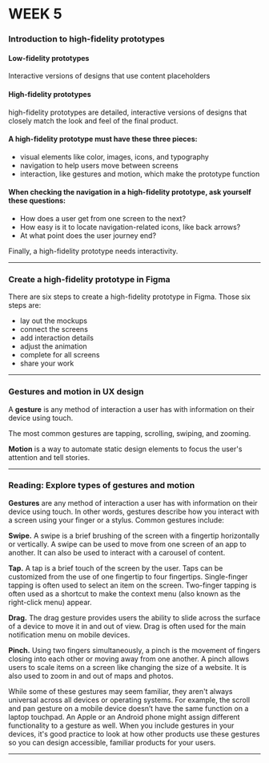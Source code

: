 # WEEK 5

### Introduction to high-fidelity prototypes

#### Low-fidelity prototypes 
Interactive versions of designs that use content placeholders 

#### High-fidelity prototypes 
high-fidelity prototypes are detailed, interactive versions of designs that closely match the look and feel of the final product.

#### A high-fidelity prototype must have these three pieces: 
- visual elements like color, images, icons, and typography 
- navigation to help users move between screens 
- interaction, like gestures and motion, which make the prototype function

#### When checking the navigation in a high-fidelity prototype, ask yourself these questions: 
- How does a user get from one screen to the next? 
- How easy is it to locate navigation-related icons, like back arrows? 
- At what point does the user journey end? 

Finally, a high-fidelity prototype needs interactivity.

---

### Create a high-fidelity prototype in Figma

There are six steps to create a high-fidelity prototype in Figma. Those six steps are: 

- lay out the mockups 
- connect the screens 
- add interaction details
- adjust the animation
- complete for all screens
- share your work 

---
### Gestures and motion in UX design

A **gesture** is any method of interaction a user has with information on their device using touch.

The most common gestures are tapping, scrolling, swiping, and zooming.

**Motion** is a way to automate static design elements to focus the user's attention and tell stories.

---

### Reading: Explore types of gestures and motion

**Gestures** are any method of interaction a user has with information on their device using touch. In other words, gestures describe how you interact with a screen using your finger or a stylus. Common gestures include:

**Swipe.** A swipe is a brief brushing of the screen with a fingertip horizontally or vertically. A swipe can be used to move from one screen of an app to another. It can also be used to interact with a carousel of content.

**Tap.** A tap is a brief touch of the screen by the user. Taps can be customized from the use of one fingertip to four fingertips. Single-finger tapping is often used to select an item on the screen. Two-finger tapping is often used as a shortcut to make the context menu (also known as the right-click menu) appear.

**Drag.** The drag gesture provides users the ability to slide across the surface of a device to move it in and out of view. Drag is often used for the main notification menu on mobile devices.

**Pinch.** Using two fingers simultaneously, a pinch is the movement of fingers closing into each other or moving away from one another. A pinch allows users to scale items on a screen like changing the size of a website. It is also used to zoom in and out of maps and photos. 

While some of these gestures may seem familiar, they aren't always universal across all devices or operating systems. For example, the scroll and pan gesture on a mobile device doesn’t have the same function on a laptop touchpad. An Apple or an Android phone might assign different functionality to a gesture as well. When you include gestures in your devices, it's good practice to look at how other products use these gestures so you can design accessible, familiar products for your users. 

---












